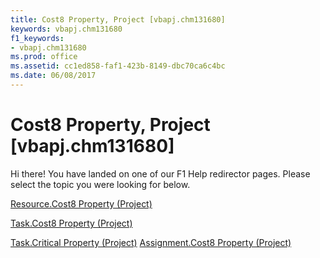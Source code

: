 ```yaml
---
title: Cost8 Property, Project [vbapj.chm131680]
keywords: vbapj.chm131680
f1_keywords:
- vbapj.chm131680
ms.prod: office
ms.assetid: cc1ed858-faf1-423b-8149-dbc70ca6c4bc
ms.date: 06/08/2017
---
```



# Cost8 Property, Project [vbapj.chm131680]

Hi there! You have landed on one of our F1 Help redirector pages. Please select the topic you were looking for below.

[Resource.Cost8 Property (Project)](http://msdn.microsoft.com/library/97a40251-b4be-aa5f-eb50-16b5a236a1c1%28Office.15%29.aspx)

[Task.Cost8 Property (Project)](http://msdn.microsoft.com/library/41fa705d-1a57-16ab-0494-2b19b78f09f3%28Office.15%29.aspx)

[Task.Critical Property (Project)](http://msdn.microsoft.com/library/2282f751-adb3-d891-8d93-7e55723e2e7d%28Office.15%29.aspx)
[Assignment.Cost8 Property (Project)](http://msdn.microsoft.com/library/08c1c081-81af-37f7-00b8-cfc4d29df4e0%28Office.15%29.aspx)

